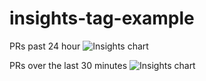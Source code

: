 # insights-tag-example

PRs past 24 hour
![Insights chart](https://insights-tag.herokuapp.com/prActivity.png?repo=levindixon/insights-tag-example&groupBy=day)


PRs over the last 30 minutes
![Insights chart](https://insights-tag.herokuapp.com/prActivity.png?repo=levindixon/insights-tag-example&groupBy=minute&period=30)
